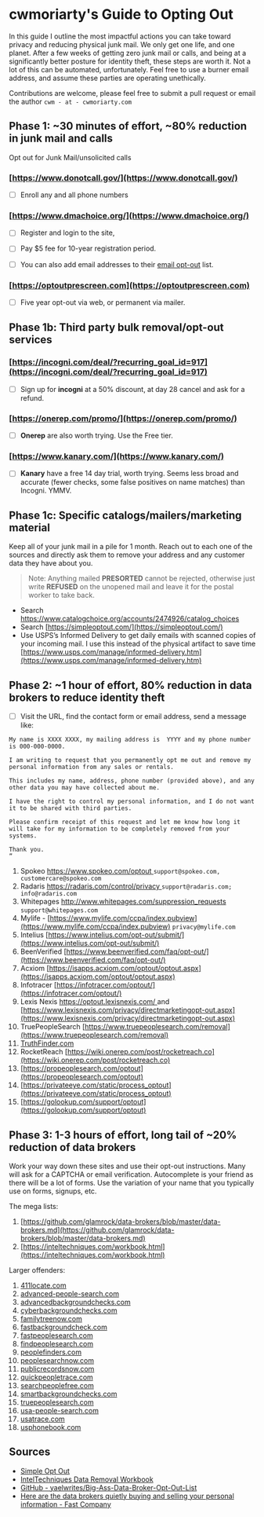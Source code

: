 # cwmoriarty's Guide to Opting Out


In this guide I outline the most impactful actions you can take toward privacy and reducing physical junk mail. We only get one life, and one planet. After a few weeks of getting zero junk mail or calls, and being at a significantly better posture for identity theft, these steps are worth it. Not a lot of this can be automated, unfortunately. Feel free to use a burner email address, and assume these parties are operating unethically.

Contributions are welcome, please feel free to submit a pull request or email the author `cwm - at - cwmoriarty.com` 


## Phase 1: ~30 minutes of effort, ~80% reduction in junk mail and calls

Opt out for Junk Mail/unsolicited calls


### [https://www.donotcall.gov/](https://www.donotcall.gov/)
 - [ ]  Enroll any and all phone numbers


### [https://www.dmachoice.org/](https://www.dmachoice.org/)
 - [ ]  Register and login to the site,
 - [ ]  Pay $5 fee for 10-year registration period.
 - [ ]  You can also add email addresses to their [email opt-out](https://www.ims-dm.com/cgi/optoutemps.php) list.	


### [https://optoutprescreen.com](https://optoutprescreen.com)
 - [ ] Five year opt-out via web, or permanent via mailer.


## Phase 1b: Third party bulk removal/opt-out services

### [https://incogni.com/deal/?recurring_goal_id=917](https://incogni.com/deal/?recurring_goal_id=917) 

 - [ ] Sign up for **incogni** at a 50% discount, at day 28 cancel and ask for a refund.

### [https://onerep.com/promo/](https://onerep.com/promo/)

 - [ ] **Onerep** are also worth trying. Use the Free tier.

### [https://www.kanary.com/](https://www.kanary.com/)
 - [ ] **Kanary** have a free 14 day trial, worth trying. Seems less broad and accurate (fewer checks, some false positives on name matches) than Incogni. YMMV.


## Phase 1c: Specific catalogs/mailers/marketing material

Keep all of your junk mail in a pile for 1 month. Reach out to each one of the sources and directly ask them to remove your address and any customer data they have about you. 

> Note: Anything mailed **PRESORTED** cannot be rejected, otherwise just write **REFUSED** on the unopened mail and leave it for the postal worker to take back.

- Search [https://www.catalogchoice.org/accounts/2474926/catalog_choices  ](https://www.catalogchoice.org/accounts/2474926/catalog_choices)
- Search [https://simpleoptout.com/](https://simpleoptout.com/)
- Use USPS’s Informed Delivery to get daily emails with scanned copies of your incoming mail. I use this instead of the physical artifact to save time [https://www.usps.com/manage/informed-delivery.htm](https://www.usps.com/manage/informed-delivery.htm)


## Phase 2: ~1 hour of effort, 80% reduction in data brokers to reduce identity theft



 - [ ] Visit the URL, find the contact form or email address, send a message like:

```
My name is XXXX XXXX, my mailing address is  YYYY and my phone number is 000-000-0000.

I am writing to request that you permanently opt me out and remove my personal information from any sales or rentals.

This includes my name, address, phone number (provided above), and any other data you may have collected about me.

I have the right to control my personal information, and I do not want it to be shared with third parties.

Please confirm receipt of this request and let me know how long it will take for my information to be completely removed from your systems.

Thank you.
”
```

<!--
https://mail.google.com/mail/?view=cm&fs=1&to=support@spokeo.com,customercare@spokeo.com&su=Data Removal&body=My%20name%20is%20XXXX%2C%20I%20live%20at%20YYYY.%20I%20am%20writing%20to%20request%20that%20you%20permanently%20opt%20me%20out%20and%20remove%20my%20personal%20information%20from%20any%20sales%20or%20rentals.%20This%20includes%20my%20name%2C%20address%2C%20phone%20number%2C%20and%20any%20other%20data%20you%20may%20have%20collected%20about%20me.%0AI%20have%20the%20right%20to%20control%20my%20personal%20information%2C%20and%20I%20do%20not%20want%20it%20to%20be%20shared%20with%20third%20parties.%0APlease%20confirm%20receipt%20of%20this%20request%20and%20let%20me%20know%20how%20long%20it%20will%20take%20for%20my%20information%20to%20be%20completely%20removed%20from%20your%20systems.
-->

1. Spokeo [https://www.spokeo.com/optout ](https://www.spokeo.com/optout) 
  `support@spokeo.com, customercare@spokeo.com`
2. Radaris [https://radaris.com/control/privacy ](https://radaris.com/control/privacy)
   `support@radaris.com; info@radaris.com`
3. Whitepages  [http://www.whitepages.com/suppression_requests ](http://www.whitepages.com/suppression_requests)
  `support@whitepages.com`
4. Mylife  - [https://www.mylife.com/ccpa/index.pubview](https://www.mylife.com/ccpa/index.pubview)
   `privacy@mylife.com`
4. Intelius [https://www.intelius.com/opt-out/submit/](https://www.intelius.com/opt-out/submit/)
5. BeenVerified [https://www.beenverified.com/faq/opt-out/](https://www.beenverified.com/faq/opt-out/)
6. Acxiom [https://isapps.acxiom.com/optout/optout.aspx](https://isapps.acxiom.com/optout/optout.aspx)
7. Infotracer [https://infotracer.com/optout/](https://infotracer.com/optout/)
8. Lexis Nexis [https://optout.lexisnexis.com/ ](https://optout.lexisnexis.com/)and [https://www.lexisnexis.com/privacy/directmarketingopt-out.aspx](https://www.lexisnexis.com/privacy/directmarketingopt-out.aspx)
9. TruePeopleSearch [https://www.truepeoplesearch.com/removal](https://www.truepeoplesearch.com/removal)
10. [TruthFinder.com](TruthFinder.com)
11. RocketReach [https://wiki.onerep.com/post/rocketreach.co](https://wiki.onerep.com/post/rocketreach.co)
12. [https://propeoplesearch.com/optout](https://propeoplesearch.com/optout)
13. [https://privateeye.com/static/process_optout](https://privateeye.com/static/process_optout)
14. [https://golookup.com/support/optout](https://golookup.com/support/optout)


## Phase 3: 1-3 hours of effort, long tail of ~20% reduction of data brokers

Work your way down these sites and use their opt-out instructions. Many will ask for a CAPTCHA or email verification. Autocomplete is your friend as there will be a lot of forms. Use the variation of your name that you typically use on forms, signups, etc.

The mega lists:
1. [https://github.com/glamrock/data-brokers/blob/master/data-brokers.md](https://github.com/glamrock/data-brokers/blob/master/data-brokers.md)
2. [https://inteltechniques.com/workbook.html](https://inteltechniques.com/workbook.html)

Larger offenders:
1. [411locate.com](411locate.com)
2. [advanced-people-search.com](advanced-people-search.com)
3. [advancedbackgroundchecks.com](advancedbackgroundchecks.com)
4. [cyberbackgroundchecks.com](cyberbackgroundchecks.com)
5. [familytreenow.com](familytreenow.com)
6. [fastbackgroundcheck.com](fastbackgroundcheck.com)
7. [fastpeoplesearch.com](fastpeoplesearch.com)
8. [findpeoplesearch.com](findpeoplesearch.com)
9. [peoplefinders.com](peoplefinders.com)
10. [peoplesearchnow.com](peoplesearchnow.com)
11. [publicrecordsnow.com](publicrecordsnow.com)
12. [quickpeopletrace.com](quickpeopletrace.com)
13. [searchpeoplefree.com](searchpeoplefree.com)
14. [smartbackgroundchecks.com](smartbackgroundchecks.com)
15. [truepeoplesearch.com](truepeoplesearch.com)
16. [usa-people-search.com](usa-people-search.com)
17. [usatrace.com](usatrace.com)
18. [usphonebook.com](usphonebook.com)


## Sources
* [Simple Opt Out](https://simpleoptout.com/)
* [IntelTechniques Data Removal Workbook](https://inteltechniques.com/workbook.html)
* [GitHub - yaelwrites/Big-Ass-Data-Broker-Opt-Out-List](https://github.com/yaelwrites/Big-Ass-Data-Broker-Opt-Out-List)
* [Here are the data brokers quietly buying and selling your personal information - Fast Company](https://www.fastcompany.com/90310803/here-are-the-data-brokers-quietly-buying-and-selling-your-personal-information)
